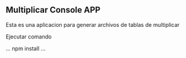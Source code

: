 ## Multiplicar Console APP

Esta es una aplicacion para generar archivos de tablas de multiplicar

Ejecutar comando

...
npm install
...